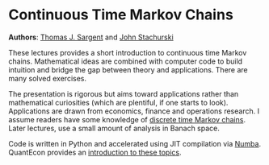 Continuous Time Markov Chains
=============================

**Authors**: [Thomas J. Sargent](http://www.tomsargent.com/) and [John
Stachurski](https://johnstachurski.net/)

These lectures provides a short introduction to continuous time Markov chains.
Mathematical ideas are combined with computer code to build intuition and
bridge the gap between theory and applications.  There are many solved
exercises.

The presentation is rigorous but aims toward applications rather than
mathematical curiosities (which are plentiful, if one starts to look).
Applications are drawn from economics, finance and operations research.  I
assume readers have some knowledge of [discrete time Markov
chains](https://python.quantecon.org/finite_markov.html).  Later lectures, use
a small amount of analysis in Banach space.

Code is written in Python and accelerated using
JIT compilation via [Numba](http://numba.pydata.org/).  QuantEcon provides an
[introduction to these topics](https://python-programming.quantecon.org/).


